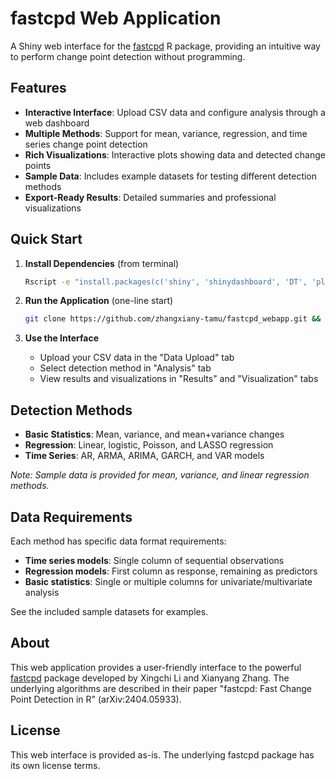 # fastcpd Web Application

A Shiny web interface for the [fastcpd](https://github.com/doccstat/fastcpd) R package, providing an intuitive way to perform change point detection without programming.

## Features

- **Interactive Interface**: Upload CSV data and configure analysis through a web dashboard
- **Multiple Methods**: Support for mean, variance, regression, and time series change point detection
- **Rich Visualizations**: Interactive plots showing data and detected change points
- **Sample Data**: Includes example datasets for testing different detection methods
- **Export-Ready Results**: Detailed summaries and professional visualizations

## Quick Start

1. **Install Dependencies** (from terminal)
   ```bash
   Rscript -e "install.packages(c('shiny', 'shinydashboard', 'DT', 'plotly', 'fastcpd'))"
   ```

2. **Run the Application** (one-line start)
   ```bash
   git clone https://github.com/zhangxiany-tamu/fastcpd_webapp.git && cd fastcpd_webapp && Rscript -e "shiny::runApp(host='0.0.0.0', port=3838)"
   ```

3. **Use the Interface**
   - Upload your CSV data in the "Data Upload" tab
   - Select detection method in "Analysis" tab
   - View results and visualizations in "Results" and "Visualization" tabs

## Detection Methods

- **Basic Statistics**: Mean, variance, and mean+variance changes
- **Regression**: Linear, logistic, Poisson, and LASSO regression
- **Time Series**: AR, ARMA, ARIMA, GARCH, and VAR models

*Note: Sample data is provided for mean, variance, and linear regression methods.*

## Data Requirements

Each method has specific data format requirements:
- **Time series models**: Single column of sequential observations
- **Regression models**: First column as response, remaining as predictors
- **Basic statistics**: Single or multiple columns for univariate/multivariate analysis

See the included sample datasets for examples.

## About

This web application provides a user-friendly interface to the powerful [fastcpd](https://github.com/doccstat/fastcpd) package developed by Xingchi Li and Xianyang Zhang. The underlying algorithms are described in their paper "fastcpd: Fast Change Point Detection in R" (arXiv:2404.05933).

## License

This web interface is provided as-is. The underlying fastcpd package has its own license terms.